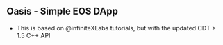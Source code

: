 ## Oasis - Simple EOS DApp 
- This is based on @infiniteXLabs tutorials, but with the updated CDT > 1.5 C++ API
